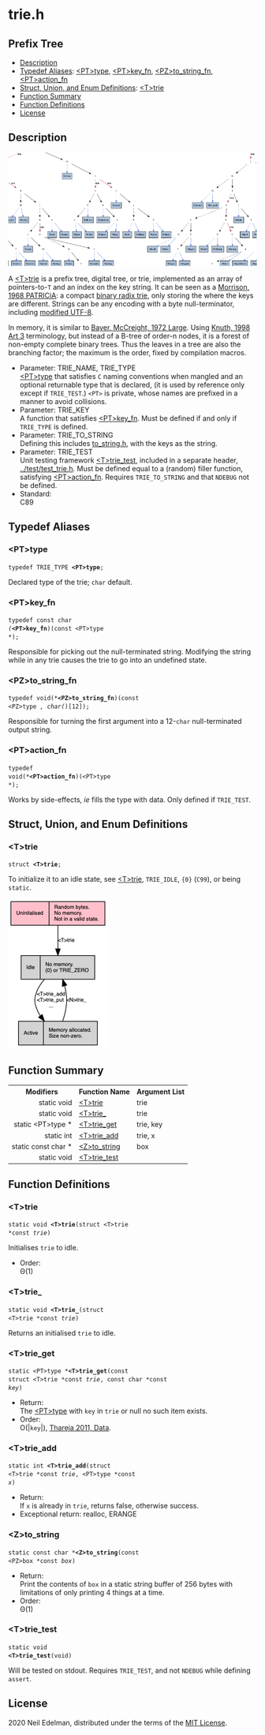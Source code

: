 # trie\.h #

## Prefix Tree ##

 * [Description](#user-content-preamble)
 * [Typedef Aliases](#user-content-typedef): [&lt;PT&gt;type](#user-content-typedef-245060ab), [&lt;PT&gt;key_fn](#user-content-typedef-1e6e6b3f), [&lt;PZ&gt;to_string_fn](#user-content-typedef-22f3d7f1), [&lt;PT&gt;action_fn](#user-content-typedef-ba462b2e)
 * [Struct, Union, and Enum Definitions](#user-content-tag): [&lt;T&gt;trie](#user-content-tag-754a10a5)
 * [Function Summary](#user-content-summary)
 * [Function Definitions](#user-content-fn)
 * [License](#user-content-license)

## <a id = "user-content-preamble" name = "user-content-preamble">Description</a> ##

![Example of trie.](web/trie.png)

A [&lt;T&gt;trie](#user-content-tag-754a10a5) is a prefix tree, digital tree, or trie, implemented as an array of pointers\-to\-`T` and an index on the key string\. It can be seen as a [Morrison, 1968 PATRICiA](https://scholar.google.ca/scholar?q=Morrison%2C+1968+PATRICiA): a compact [binary radix trie](https://en.wikipedia.org/wiki/Radix_tree), only storing the where the keys are different\. Strings can be any encoding with a byte null\-terminator, including [modified UTF-8](https://en.wikipedia.org/wiki/UTF-8#Modified_UTF-8)\.

In memory, it is similar to [Bayer, McCreight, 1972 Large](https://scholar.google.ca/scholar?q=Bayer%2C+McCreight%2C+1972+Large)\. Using [Knuth, 1998 Art 3](https://scholar.google.ca/scholar?q=Knuth%2C+1998+Art+3) terminology, but instead of a B\-tree of order\-n nodes, it is a forest of non\-empty complete binary trees\. Thus the leaves in a tree are also the branching factor; the maximum is the order, fixed by compilation macros\.



 * Parameter: TRIE\_NAME, TRIE\_TYPE  
   [&lt;PT&gt;type](#user-content-typedef-245060ab) that satisfies `C` naming conventions when mangled and an optional returnable type that is declared, \(it is used by reference only except if `TRIE_TEST`\.\) `<PT>` is private, whose names are prefixed in a manner to avoid collisions\.
 * Parameter: TRIE\_KEY  
   A function that satisfies [&lt;PT&gt;key_fn](#user-content-typedef-1e6e6b3f)\. Must be defined if and only if `TRIE_TYPE` is defined\.
 * Parameter: TRIE\_TO\_STRING  
   Defining this includes [to\_string\.h](to_string.h), with the keys as the string\.
 * Parameter: TRIE\_TEST  
   Unit testing framework [&lt;T&gt;trie_test](#user-content-fn-ae9d3396), included in a separate header, [\.\./test/test\_trie\.h](../test/test_trie.h)\. Must be defined equal to a \(random\) filler function, satisfying [&lt;PT&gt;action_fn](#user-content-typedef-ba462b2e)\. Requires `TRIE_TO_STRING` and that `NDEBUG` not be defined\.
 * Standard:  
   C89


## <a id = "user-content-typedef" name = "user-content-typedef">Typedef Aliases</a> ##

### <a id = "user-content-typedef-245060ab" name = "user-content-typedef-245060ab">&lt;PT&gt;type</a> ###

<code>typedef TRIE_TYPE <strong>&lt;PT&gt;type</strong>;</code>

Declared type of the trie; `char` default\.



### <a id = "user-content-typedef-1e6e6b3f" name = "user-content-typedef-1e6e6b3f">&lt;PT&gt;key_fn</a> ###

<code>typedef const char *(*<strong>&lt;PT&gt;key_fn</strong>)(const &lt;PT&gt;type *);</code>

Responsible for picking out the null\-terminated string\. Modifying the string while in any trie causes the trie to go into an undefined state\.



### <a id = "user-content-typedef-22f3d7f1" name = "user-content-typedef-22f3d7f1">&lt;PZ&gt;to_string_fn</a> ###

<code>typedef void(*<strong>&lt;PZ&gt;to_string_fn</strong>)(const &lt;PZ&gt;type *, char(*)[12]);</code>

Responsible for turning the first argument into a 12\-`char` null\-terminated output string\.



### <a id = "user-content-typedef-ba462b2e" name = "user-content-typedef-ba462b2e">&lt;PT&gt;action_fn</a> ###

<code>typedef void(*<strong>&lt;PT&gt;action_fn</strong>)(&lt;PT&gt;type *);</code>

Works by side\-effects, _ie_ fills the type with data\. Only defined if `TRIE_TEST`\.



## <a id = "user-content-tag" name = "user-content-tag">Struct, Union, and Enum Definitions</a> ##

### <a id = "user-content-tag-754a10a5" name = "user-content-tag-754a10a5">&lt;T&gt;trie</a> ###

<code>struct <strong>&lt;T&gt;trie</strong>;</code>

To initialize it to an idle state, see [&lt;T&gt;trie](#user-content-fn-754a10a5), `TRIE_IDLE`, `{0}` \(`C99`\), or being `static`\.

![States.](web/states.png)



## <a id = "user-content-summary" name = "user-content-summary">Function Summary</a> ##

<table>

<tr><th>Modifiers</th><th>Function Name</th><th>Argument List</th></tr>

<tr><td align = right>static void</td><td><a href = "#user-content-fn-754a10a5">&lt;T&gt;trie</a></td><td>trie</td></tr>

<tr><td align = right>static void</td><td><a href = "#user-content-fn-9d98b98e">&lt;T&gt;trie_</a></td><td>trie</td></tr>

<tr><td align = right>static &lt;PT&gt;type *</td><td><a href = "#user-content-fn-d0ca0cba">&lt;T&gt;trie_get</a></td><td>trie, key</td></tr>

<tr><td align = right>static int</td><td><a href = "#user-content-fn-70c096ed">&lt;T&gt;trie_add</a></td><td>trie, x</td></tr>

<tr><td align = right>static const char *</td><td><a href = "#user-content-fn-4ecb4112">&lt;Z&gt;to_string</a></td><td>box</td></tr>

<tr><td align = right>static void</td><td><a href = "#user-content-fn-ae9d3396">&lt;T&gt;trie_test</a></td><td></td></tr>

</table>



## <a id = "user-content-fn" name = "user-content-fn">Function Definitions</a> ##

### <a id = "user-content-fn-754a10a5" name = "user-content-fn-754a10a5">&lt;T&gt;trie</a> ###

<code>static void <strong>&lt;T&gt;trie</strong>(struct &lt;T&gt;trie *const <em>trie</em>)</code>

Initialises `trie` to idle\.

 * Order:  
   &#920;\(1\)




### <a id = "user-content-fn-9d98b98e" name = "user-content-fn-9d98b98e">&lt;T&gt;trie_</a> ###

<code>static void <strong>&lt;T&gt;trie_</strong>(struct &lt;T&gt;trie *const <em>trie</em>)</code>

Returns an initialised `trie` to idle\.



### <a id = "user-content-fn-d0ca0cba" name = "user-content-fn-d0ca0cba">&lt;T&gt;trie_get</a> ###

<code>static &lt;PT&gt;type *<strong>&lt;T&gt;trie_get</strong>(const struct &lt;T&gt;trie *const <em>trie</em>, const char *const <em>key</em>)</code>

 * Return:  
   The [&lt;PT&gt;type](#user-content-typedef-245060ab) with `key` in `trie` or null no such item exists\.
 * Order:  
   &#927;\(|`key`|\), [Thareja 2011, Data](https://scholar.google.ca/scholar?q=Thareja+2011%2C+Data)\.




### <a id = "user-content-fn-70c096ed" name = "user-content-fn-70c096ed">&lt;T&gt;trie_add</a> ###

<code>static int <strong>&lt;T&gt;trie_add</strong>(struct &lt;T&gt;trie *const <em>trie</em>, &lt;PT&gt;type *const <em>x</em>)</code>

 * Return:  
   If `x` is already in `trie`, returns false, otherwise success\.
 * Exceptional return: realloc, ERANGE  




### <a id = "user-content-fn-4ecb4112" name = "user-content-fn-4ecb4112">&lt;Z&gt;to_string</a> ###

<code>static const char *<strong>&lt;Z&gt;to_string</strong>(const &lt;PZ&gt;box *const <em>box</em>)</code>

 * Return:  
   Print the contents of `box` in a static string buffer of 256 bytes with limitations of only printing 4 things at a time\.
 * Order:  
   &#920;\(1\)




### <a id = "user-content-fn-ae9d3396" name = "user-content-fn-ae9d3396">&lt;T&gt;trie_test</a> ###

<code>static void <strong>&lt;T&gt;trie_test</strong>(void)</code>

Will be tested on stdout\. Requires `TRIE_TEST`, and not `NDEBUG` while defining `assert`\.





## <a id = "user-content-license" name = "user-content-license">License</a> ##

2020 Neil Edelman, distributed under the terms of the [MIT License](https://opensource.org/licenses/MIT)\.



